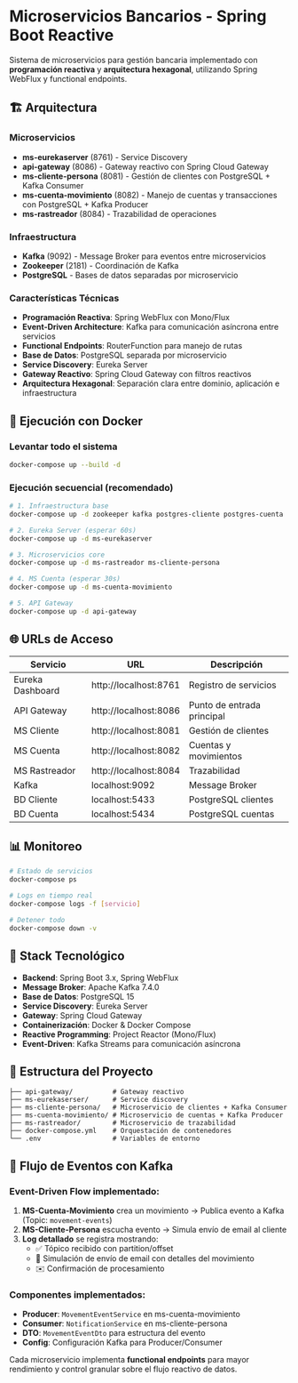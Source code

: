 # Microservicios Bancarios - Spring Boot Reactive

Sistema de microservicios para gestión bancaria implementado con **programación reactiva** y **arquitectura hexagonal**, utilizando Spring WebFlux y functional endpoints.

## 🏗️ Arquitectura

### Microservicios
- **ms-eurekaserver** (8761) - Service Discovery
- **api-gateway** (8086) - Gateway reactivo con Spring Cloud Gateway
- **ms-cliente-persona** (8081) - Gestión de clientes con PostgreSQL + Kafka Consumer
- **ms-cuenta-movimiento** (8082) - Manejo de cuentas y transacciones con PostgreSQL + Kafka Producer
- **ms-rastreador** (8084) - Trazabilidad de operaciones

### Infraestructura
- **Kafka** (9092) - Message Broker para eventos entre microservicios
- **Zookeeper** (2181) - Coordinación de Kafka
- **PostgreSQL** - Bases de datos separadas por microservicio

### Características Técnicas
- **Programación Reactiva**: Spring WebFlux con Mono/Flux
- **Event-Driven Architecture**: Kafka para comunicación asíncrona entre servicios
- **Functional Endpoints**: RouterFunction para manejo de rutas
- **Base de Datos**: PostgreSQL separada por microservicio  
- **Service Discovery**: Eureka Server
- **Gateway Reactivo**: Spring Cloud Gateway con filtros reactivos
- **Arquitectura Hexagonal**: Separación clara entre dominio, aplicación e infraestructura

## 🚀 Ejecución con Docker

### Levantar todo el sistema
```bash
docker-compose up --build -d
```

### Ejecución secuencial (recomendado)
```bash
# 1. Infraestructura base
docker-compose up -d zookeeper kafka postgres-cliente postgres-cuenta

# 2. Eureka Server (esperar 60s)
docker-compose up -d ms-eurekaserver

# 3. Microservicios core
docker-compose up -d ms-rastreador ms-cliente-persona

# 4. MS Cuenta (esperar 30s)
docker-compose up -d ms-cuenta-movimiento

# 5. API Gateway
docker-compose up -d api-gateway
```

## 🌐 URLs de Acceso

| Servicio | URL | Descripción |
|----------|-----|-------------|
| Eureka Dashboard | http://localhost:8761 | Registro de servicios |
| API Gateway | http://localhost:8086 | Punto de entrada principal |
| MS Cliente | http://localhost:8081 | Gestión de clientes |
| MS Cuenta | http://localhost:8082 | Cuentas y movimientos |
| MS Rastreador | http://localhost:8084 | Trazabilidad |
| Kafka | localhost:9092 | Message Broker |
| BD Cliente | localhost:5433 | PostgreSQL clientes |
| BD Cuenta | localhost:5434 | PostgreSQL cuentas |

## 📊 Monitoreo

```bash
# Estado de servicios
docker-compose ps

# Logs en tiempo real
docker-compose logs -f [servicio]

# Detener todo
docker-compose down -v
```

## 🔧 Stack Tecnológico

- **Backend**: Spring Boot 3.x, Spring WebFlux
- **Message Broker**: Apache Kafka 7.4.0
- **Base de Datos**: PostgreSQL 15
- **Service Discovery**: Eureka Server
- **Gateway**: Spring Cloud Gateway
- **Containerización**: Docker & Docker Compose
- **Reactive Programming**: Project Reactor (Mono/Flux)
- **Event-Driven**: Kafka Streams para comunicación asíncrona

## 📁 Estructura del Proyecto

```
├── api-gateway/          # Gateway reactivo
├── ms-eurekaserser/      # Service discovery
├── ms-cliente-persona/   # Microservicio de clientes + Kafka Consumer
├── ms-cuenta-movimiento/ # Microservicio de cuentas + Kafka Producer
├── ms-rastreador/        # Microservicio de trazabilidad
├── docker-compose.yml    # Orquestación de contenedores
└── .env                  # Variables de entorno
```

## 📨 **Flujo de Eventos con Kafka**

### **Event-Driven Flow implementado:**

1. **MS-Cuenta-Movimiento** crea un movimiento → Publica evento a Kafka (Topic: `movement-events`)
2. **MS-Cliente-Persona** escucha evento → Simula envío de email al cliente
3. **Log detallado** se registra mostrando:
   - ✅ Tópico recibido con partition/offset
   - 📧 Simulación de envío de email con detalles del movimiento
   - ✉️ Confirmación de procesamiento

### **Componentes implementados:**
- **Producer**: `MovementEventService` en ms-cuenta-movimiento
- **Consumer**: `NotificationService` en ms-cliente-persona  
- **DTO**: `MovementEventDto` para estructura del evento
- **Config**: Configuración Kafka para Producer/Consumer

Cada microservicio implementa **functional endpoints** para mayor rendimiento y control granular sobre el flujo reactivo de datos.

